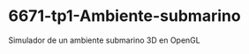 6671-tp1-Ambiente-submarino
===========================

Simulador de un ambiente submarino 3D en OpenGL
